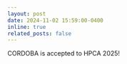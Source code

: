 ```yaml
---
layout: post
date: 2024-11-02 15:59:00-0400
inline: true
related_posts: false
---
```

CORDOBA is accepted to HPCA 2025!
